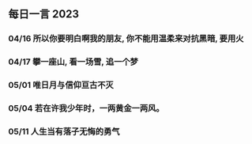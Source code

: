 ## 每日一言 2023

###  04/16 所以你要明白啊我的朋友, 你不能用温柔来对抗黑暗, 要用火
###  04/17 攀一座山, 看一场雪, 追一个梦
###  05/01 唯日月与信仰亘古不灭
###  05/04 若在许我少年时，一两黄金一两风。
###  05/11 人生当有落子无悔的勇气
